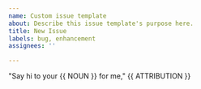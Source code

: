 ```yaml
---
name: Custom issue template
about: Describe this issue template's purpose here.
title: New Issue
labels: bug, enhancement
assignees: ''

---
```

<!--#
NOUN=dog
ATTRIBUTION=Sameer Prajapati
$-->

"Say hi to your {{ NOUN }} for me," {{ ATTRIBUTION }}

